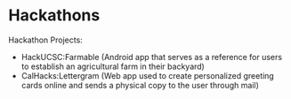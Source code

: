 # Hackathons
Hackathon Projects:
- HackUCSC:Farmable (Android app that serves as a reference for users to establish an agricultural farm in their backyard)
- CalHacks:Lettergram (Web app used to create personalized greeting cards online and sends a physical copy to the user through mail)